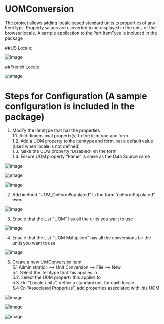 # UOMConversion
The project allows adding locale based standard units to properties of any ItemType. Property values are converted to be displayed in the units of the browser locale. A sample application to the Part ItemType is included in the package

##US Locale:  

![image](https://user-images.githubusercontent.com/27519066/34441904-a8762b80-ec8c-11e7-9e30-f1c5c73161d6.png)

##French Locale:  

![image](https://user-images.githubusercontent.com/27519066/34441887-9460530a-ec8c-11e7-95e0-01db4be76666.png)


# Steps for Configuration (A sample configuration is included in the package)
1. Modify the itemtype that has the properties  
1.1. Add dimensional property(s) to the itemtype and form  
1.2. Add a UOM property to the itemtype and form, set a default value (used when locale is not defined)  
1.3. Make the UOM property “Disabled” on the form   
1.4. Ensure UOM property “Name” is same as the Data Source name   


![image](https://user-images.githubusercontent.com/27519066/34441475-01487b58-ec8a-11e7-8846-ae1bb93707d1.png)

![image](https://user-images.githubusercontent.com/27519066/34441074-756e8250-ec87-11e7-9ef9-27212340e914.png)

![image](https://user-images.githubusercontent.com/27519066/34441526-4a206912-ec8a-11e7-99f5-ae016aefd5c0.png)

2. Add method “UOM_OnFormPopulated” to the form “onFormPopulated” event

![image](https://user-images.githubusercontent.com/27519066/34441111-abd130b8-ec87-11e7-8b3a-18fafbaf3723.png)

3. Ensure that the List "UOM" has all the units you want to use

![image](https://user-images.githubusercontent.com/27519066/34441153-e6ecae98-ec87-11e7-8f78-fd360bd39c17.png)

4. Ensure that the List "UOM Multipliers" has all the conversions for the units you want to use

![image](https://user-images.githubusercontent.com/27519066/34441184-0a1b752a-ec88-11e7-8c21-dce6168eb6ae.png)

5. Create a new UnitConversion item  
5.1 Administration --> Unit Conversion --> File --> New  
5.1. Select the itemtype that this applies to  
5.2. Select the UOM property this applies to  
5.3. On “Locale Units”, define a standard unit for each locale  
5.4 On “Associated Properties”, add properties associated with this UOM  

![image](https://user-images.githubusercontent.com/27519066/34441228-558e2232-ec88-11e7-8915-87f96518bd50.png)

![image](https://user-images.githubusercontent.com/27519066/34441593-c19faebc-ec8a-11e7-98c0-e6e42a96cae9.png)

![image](https://user-images.githubusercontent.com/27519066/34441602-d638fb58-ec8a-11e7-87c0-560bf1376ecf.png)


